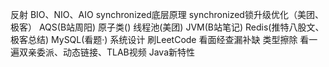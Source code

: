 反射
BIO、NIO、AIO
synchronized底层原理
synchronized锁升级优化（美团、极客）
AQS(B站周阳)
原子类()
线程池(美团)
JVM(B站笔记)
Redis(推特八股文、极客总结)
MySQL(看题·)
系统设计
刷LeetCode
看面经查漏补缺
类型擦除
看一遍双亲委派、动态链接、TLAB视频
Java新特性
